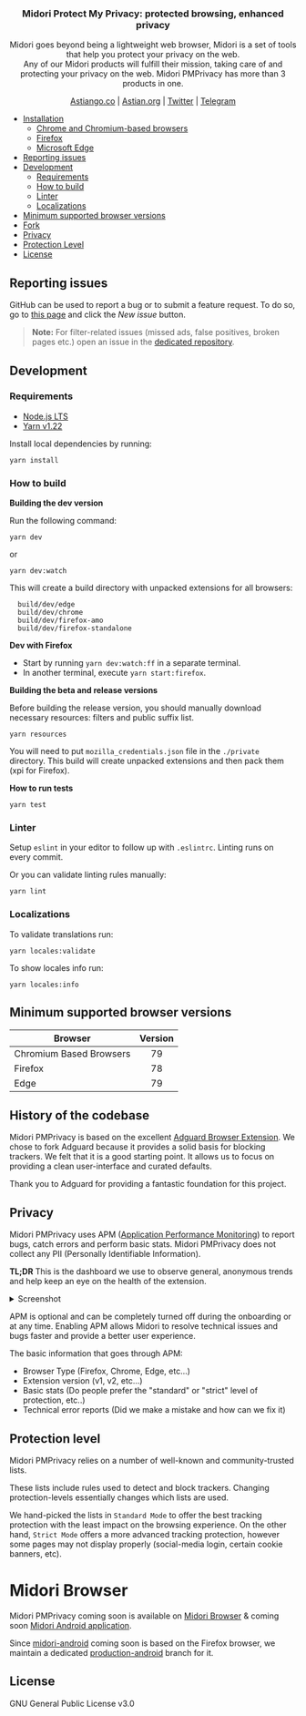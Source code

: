 <h3 align="center">Midori Protect My Privacy: protected browsing, enhanced privacy</h3>
<p align="center">
  Midori goes beyond being a lightweight web browser, Midori is a set of tools that help you protect your privacy on the web.
  <br/>
  Any of our Midori products will fulfill their mission, taking care of and protecting your privacy on the web. Midori PMPrivacy has more than 3 products in one.
</p>
<p align="center">
    <a href="https://astiango.co/">Astiango.co</a> |
    <a href="https://astian.org/">Astian.org</a> |
    <a href="https://twitter.com/grupoastian">Twitter</a> |
    <a href="https://t.me/midoriweb">Telegram</a>
</p>

- [Installation](#installation)
  - [Chrome and Chromium-based browsers](#installation-chrome)
  - [Firefox](#installation-firefox)
  - [Microsoft Edge](#installation-edge)
- [Reporting issues](#contribution-reporting)
- [Development](#dev)
  - [Requirements](#dev-requirements)
  - [How to build](#dev-build)
  - [Linter](#dev-linter)
  - [Localizations](#dev-localizations)
- [Minimum supported browser versions](#minimum-supported-browser-versions)
- [Fork](#fork)
- [Privacy](#privacy)
- [Protection Level](#protection-level)
- [License](#license)

## Reporting issues

GitHub can be used to report a bug or to submit a feature request. To do so, go to [this page](https://github.com/goastian/midori-pmprivacy/issues) and click the _New issue_ button.

> **Note:** For filter-related issues (missed ads, false positives, broken pages etc.) open an issue in the [dedicated repository](https://github.com/AdguardTeam/AdguardFilters).

## Development

### Requirements

- [Node.js LTS](https://nodejs.org/en/download/)
- [Yarn v1.22](https://yarnpkg.com/en/docs/install/)

Install local dependencies by running:

```
yarn install
```

<a id="dev-build"></a>

### How to build

**Building the dev version**

Run the following command:

```
yarn dev
```

or

```
yarn dev:watch
```

This will create a build directory with unpacked extensions for all browsers:

```
  build/dev/edge
  build/dev/chrome
  build/dev/firefox-amo
  build/dev/firefox-standalone
```

**Dev with Firefox**

- Start by running `yarn dev:watch:ff` in a separate terminal.
- In another terminal, execute `yarn start:firefox`.

**Building the beta and release versions**

Before building the release version, you should manually download necessary resources: filters and public suffix list.

```
yarn resources
```

You will need to put `mozilla_credentials.json` file in the `./private` directory. This build will create unpacked extensions and then pack them (xpi for Firefox).

**How to run tests**

```
yarn test
```

<a id="dev-linter"></a>

### Linter

Setup `eslint` in your editor to follow up with `.eslintrc`. Linting runs on every commit.

Or you can validate linting rules manually:

```
yarn lint
```

<a id="dev-localizations"></a>

### Localizations

To validate translations run:

```
yarn locales:validate
```

To show locales info run:

```
yarn locales:info
```

<a id="minimum-supported-browser-versions"></a>

## Minimum supported browser versions

| Browser                 | Version |
| ----------------------- | :-----: |
| Chromium Based Browsers |   79    |
| Firefox                 |   78    |
| Edge                    |   79    |

<a id="fork"></a>

## History of the codebase

Midori PMPrivacy is based on the excellent [Adguard Browser Extension](https://github.com/AdguardTeam/AdguardBrowserExtension). We chose to fork Adguard because it provides a solid basis for blocking trackers. We felt that it is a good starting point. It allows us to focus on providing a clean user-interface and curated defaults.

Thank you to Adguard for providing a fantastic foundation for this project.

<a id="privacy"></a>

## Privacy

Midori PMPrivacy uses APM ([Application Performance Monitoring](https://www.elastic.co/guide/en/apm/guide/current/apm-overview.html)) to report bugs, catch errors and perform basic stats. Midori PMPrivacy does not collect any PII (Personally Identifiable Information).

**TL;DR** This is the dashboard we use to observe general, anonymous trends and help keep an eye on the health of the extension.

<details><summary>Screenshot</summary>

</details>

APM is optional and can be completely turned off during the onboarding or at any time. Enabling APM allows Midori to resolve technical issues and bugs faster and provide a better user experience.

The basic information that goes through APM:

- Browser Type (Firefox, Chrome, Edge, etc...)
- Extension version (v1, v2, etc...)
- Basic stats (Do people prefer the "standard" or "strict" level of protection, etc..)
- Technical error reports (Did we make a mistake and how can we fix it)

<a id="protection-level"></a>

## Protection level

Midori PMPrivacy relies on a number of well-known and community-trusted lists.

These lists include rules used to detect and block trackers. Changing protection-levels essentially changes which lists are used.

We hand-picked the lists in `Standard Mode` to offer the best tracking protection with the least impact on the browsing experience. On the other hand, `Strict Mode` offers a more advanced tracking protection, however some pages may not display properly (social-media login, certain cookie banners, etc).


# Midori Browser

Midori PMPrivacy coming soon is available on [Midori Browser](https://astian.org/midori-browser) & coming soon [Midori Android application](https://play.google.com/store/apps/details?id=org.midorinext.android).

Since [midori-android](https://github.com/goastian/midori-android) coming soon is based on the Firefox browser, we maintain a dedicated [production-android](https://github.com/goastian/midori-pmprivacy) branch for it.


<a id="license"></a>

## License

GNU General Public License v3.0
